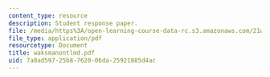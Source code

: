 ```yaml
---
content_type: resource
description: Student response paper.
file: /media/https%3A/open-learning-course-data-rc.s3.amazonaws.com/21w-765j-interactive-and-non-linear-narrative-theory-and-practice-spring-2004/7a0ad59725b8762006da25921885d4ac_waksmanontlmd.pdf
file_type: application/pdf
resourcetype: Document
title: waksmanontlmd.pdf
uid: 7a0ad597-25b8-7620-06da-25921885d4ac
---
```

